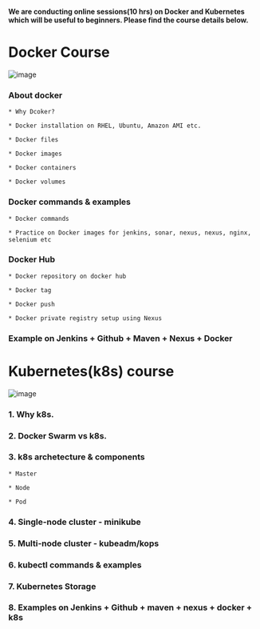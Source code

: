 **We are conducting online sessions(10 hrs) on Docker and Kubernetes which will be useful to beginners. Please find the course details below.**

# Docker Course

![image](https://user-images.githubusercontent.com/24622526/48014891-af06f400-e14d-11e8-8742-9047e011b4af.png)


### About docker

    * Why Dcoker?
    
    * Docker installation on RHEL, Ubuntu, Amazon AMI etc.

    * Docker files
    
    * Docker images
    
    * Docker containers
    
    * Docker volumes

### Docker commands & examples

    * Docker commands
    
    * Practice on Docker images for jenkins, sonar, nexus, nexus, nginx, selenium etc

### Docker Hub

    * Docker repository on docker hub
    
    * Docker tag
    
    * Docker push
    
    * Docker private registry setup using Nexus

### Example on Jenkins + Github + Maven + Nexus + Docker

# Kubernetes(k8s) course

![image](https://user-images.githubusercontent.com/24622526/48015484-4456b800-e14f-11e8-876a-498cd73db5c1.png)


### 1. Why k8s.

### 2. Docker Swarm vs k8s.

### 3. k8s archetecture & components

    * Master
    
    * Node
    
    * Pod
    
### 4. Single-node cluster - minikube

### 5. Multi-node cluster  - kubeadm/kops

### 6. kubectl commands & examples

### 7. Kubernetes Storage

### 8. Examples on Jenkins + Github + maven + nexus + docker + k8s
    


